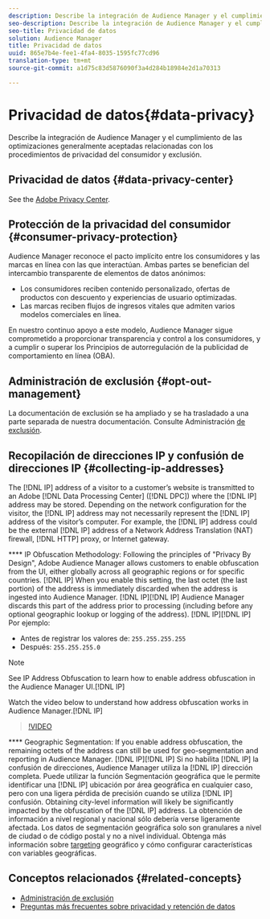 ```yaml
---
description: Describe la integración de Audience Manager y el cumplimiento de las optimizaciones generalmente aceptadas relacionadas con los procedimientos de privacidad del consumidor y exclusión.
seo-description: Describe la integración de Audience Manager y el cumplimiento de las optimizaciones generalmente aceptadas relacionadas con los procedimientos de privacidad del consumidor y exclusión.
seo-title: Privacidad de datos
solution: Audience Manager
title: Privacidad de datos
uuid: 865e7b4e-fee1-4fa4-8035-1595fc77cd96
translation-type: tm+mt
source-git-commit: a1d75c83d5876090f3a4d284b18984e2d1a70313

---
```



# Privacidad de datos{#data-privacy}

Describe la integración de Audience Manager y el cumplimiento de las optimizaciones generalmente aceptadas relacionadas con los procedimientos de privacidad del consumidor y exclusión.

## Privacidad de datos {#data-privacy-center}

See the [Adobe Privacy Center](https://www.adobe.com/privacy/opt-out.html).

## Protección de la privacidad del consumidor {#consumer-privacy-protection}

Audience Manager reconoce el pacto implícito entre los consumidores y las marcas en línea con las que interactúan. Ambas partes se benefician del intercambio transparente de elementos de datos anónimos:

* Los consumidores reciben contenido personalizado, ofertas de productos con descuento y experiencias de usuario optimizadas.
* Las marcas reciben flujos de ingresos vitales que admiten varios modelos comerciales en línea.

En nuestro continuo apoyo a este modelo, Audience Manager sigue comprometido a proporcionar transparencia y control a los consumidores, y a cumplir o superar los Principios de autorregulación de la publicidad de comportamiento en línea (OBA).

## Administración de exclusión {#opt-out-management}

La documentación de exclusión se ha ampliado y se ha trasladado a una parte separada de nuestra documentación. Consulte Administración [de exclusión](../../overview/data-security-and-privacy/opt-out-management.md).

<!-- 

<p>  </p>
<table id="table_A1FF33B328BD451FAFF6C6B8422F928B"> 
 <tgroup cols="2">
  <colspec colnum="1" colname="col1" colwidth="1.00*" />
  <colspec colnum="2" colname="col2" colwidth="2.74*" />
  <thead> 
   <tr> 
    <th colname="col1" class="entry"> Opt-Out For </th> 
    <th colname="col2" class="entry"> Description </th> 
   </tr>
  </thead> 
  <tbody> 
   <tr> 
    <td colname="col1"> <p>Adobe Experience Cloud </p> </td> 
    <td colname="col2"> <p>The <a href="https://www.adobe.com/privacy/opt-out.html#customeruse" format="http" scope="external"> Your Privacy Choices page</a> provides 1-click features that let you control and opt-out of data collection by the Adobe Experience Cloud advertising solutions (including Audience Manager). Specifically, see the <a href="https://www.adobe.com/privacy/opt-out.html#customeruse" format="http" scope="external"> business customer section</a> of the Privacy Choices page. </p> </td> 
   </tr> 
   <tr> 
    <td colname="col1"> <p>Browsers that do not support third-party cookies </p> </td> 
    <td colname="col2"> <p>See <a href="../../features/declared-ids.md#declared-id-targeting"> Declared ID Targeting</a>. </p> </td> 
   </tr> 
   <tr> 
    <td colname="col1"> <p>Mobile devices </p> </td> 
    <td colname="col2"> <p>See the opt-out and privacy settings for: </p> <p> 
      <ul id="ul_86EFAB879215403D937B5148C26A41D9"> 
       <li id="li_C0B544E8F4FE473B94A5436D3A60BDB1"><a href="https://marketing.adobe.com/resources/help/en_US/mobile/android/privacy.html" format="https" scope="external"> Android devices</a> </li> 
       <li id="li_26C787BAB729499A9FEDF055E9AB0637"><a href="https://marketing.adobe.com/resources/help/en_US/mobile/ios/privacy.html" format="https" scope="external"> iOS devices</a> </li> 
      </ul> </p> </td> 
   </tr> 
  </tbody> 
 </tgroup> 
</table>

 -->

## Recopilación de direcciones IP y confusión de direcciones IP {#collecting-ip-addresses}

<!-- 

Adobe has enabled processes and offers settings that allow customers to use Audience Manager in compliance with applicable data privacy laws.

-->

The [!DNL IP] address of a visitor to a customer’s website is transmitted to an Adobe [!DNL Data Processing Center] ([!DNL DPC]) where the [!DNL IP] address may be stored. Depending on the network configuration for the visitor, the [!DNL IP] address may not necessarily represent the [!DNL IP] address of the visitor’s computer. For example, the [!DNL IP] address could be the external [!DNL IP] address of a Network Address Translation (NAT) firewall, [!DNL HTTP] proxy, or Internet gateway.

**** IP Obfuscation Methodology: Following the principles of "Privacy By Design", Adobe Audience Manager allows customers to enable  obfuscation from the UI, either globally across all geographic regions or for specific countries. [!DNL IP] When you enable this setting, the last octet (the last portion) of the  address is immediately discarded when the  address is ingested into Audience Manager. [!DNL IP][!DNL IP] Audience Manager discards this part of the  address prior to processing (including before any optional geographic lookup or logging of the  address). [!DNL IP][!DNL IP] Por ejemplo:

* Antes de registrar los valores de: `255.255.255.255`
* Después: `255.255.255.0`

>[!NOTE]
>
>See IP Address Obfuscation to learn how to enable  address obfuscation in the Audience Manager UI.[](/help/using/features/administration/ip-obfuscation.md)[!DNL IP]

Watch the video below to understand how  address obfuscation works in Audience Manager.[!DNL IP]

>[!VIDEO](https://video.tv.adobe.com/v/27218/?captions=spa)

**** Geographic Segmentation: If you enable  address obfuscation, the remaining octets of the  address can still be used for geo-segmentation and reporting in Audience Manager. [!DNL IP][!DNL IP] Si no habilita [!DNL IP] la confusión de direcciones, Audience Manager utiliza la [!DNL IP] dirección completa. Puede utilizar la función Segmentación geográfica que le permite identificar una [!DNL IP] ubicación por área geográfica en cualquier caso, pero con una ligera pérdida de precisión cuando se utiliza [!DNL IP] confusión. Obtaining city-level information will likely be significantly impacted by the obfuscation of the [!DNL IP] address. La obtención de información a nivel regional y nacional sólo debería verse ligeramente afectada. Los datos de segmentación geográfica solo son granulares a nivel de ciudad o de código postal y no a nivel individual. Obtenga más información sobre [targeting](/help/using/features/traits/trait-geotarget-keys.md) geográfico y cómo configurar características con variables geográficas.

## Conceptos relacionados {#related-concepts}

* [Administración de exclusión](/help/using/overview/data-security-and-privacy/opt-out-management.md)
* [Preguntas más frecuentes sobre privacidad y retención de datos](/help/using/faq/faq-privacy.md)